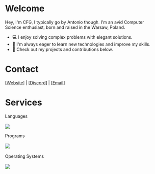 # Welcome
Hey, I'm CFG, I typically go by Antonio though. I'm an avid Computer Science enthusiast, born and raised in the Warsaw, Poland.

- 💻 I enjoy solving complex problems with elegant solutions.
- 🌱 I'm always eager to learn new technologies and improve my skills.
- 🔗 Check out my projects and contributions below.

# Contact

[[Website]] | [[Discord]] | [[Email]]

[Website]: https://cfg.today
[Discord]: https://discord.app.com/users/818829226810540092
[Email]: mailto:contact@cfg.today

# Services

<p>
  Languages  <br>
  <br>
  <img src="https://skillicons.dev/icons?i=cpp,py,ts,js,lua,nextjs,nodejs,php,react,pytorch" />
</p>
<p>
  Programs <br>
  <br>
  <img src="https://skillicons.dev/icons?i=idea,vscode,pycharm,webstorm,xd,aws," /> <br>
 <br> Operating Systems<br>
  <br>
  <img src="https://skillicons.dev/icons?i=apple,windows,linux" />
</p>
